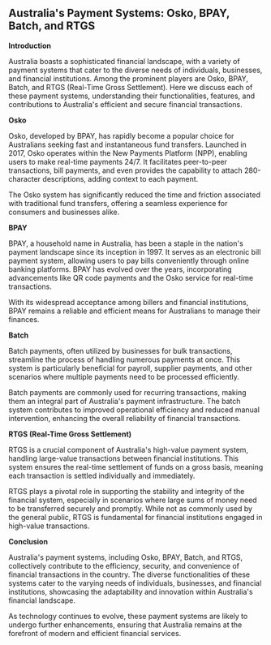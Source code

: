 ## Australia's Payment Systems: Osko, BPAY, Batch, and RTGS

**Introduction**

Australia boasts a sophisticated financial landscape, with a variety of payment systems that cater to the diverse needs of individuals, businesses, and financial institutions. Among the prominent players are Osko, BPAY, Batch, and RTGS (Real-Time Gross Settlement). Here we discuss each of these payment systems, understanding their functionalities, features, and contributions to Australia's efficient and secure financial transactions.

**Osko**

Osko, developed by BPAY, has rapidly become a popular choice for Australians seeking fast and instantaneous fund transfers. Launched in 2017, Osko operates within the New Payments Platform (NPP), enabling users to make real-time payments 24/7. It facilitates peer-to-peer transactions, bill payments, and even provides the capability to attach 280-character descriptions, adding context to each payment. 

The Osko system has significantly reduced the time and friction associated with traditional fund transfers, offering a seamless experience for consumers and businesses alike.

**BPAY**

BPAY, a household name in Australia, has been a staple in the nation's payment landscape since its inception in 1997. It serves as an electronic bill payment system, allowing users to pay bills conveniently through online banking platforms. BPAY has evolved over the years, incorporating advancements like QR code payments and the Osko service for real-time transactions.

With its widespread acceptance among billers and financial institutions, BPAY remains a reliable and efficient means for Australians to manage their finances.

**Batch**

Batch payments, often utilized by businesses for bulk transactions, streamline the process of handling numerous payments at once. This system is particularly beneficial for payroll, supplier payments, and other scenarios where multiple payments need to be processed efficiently.

Batch payments are commonly used for recurring transactions, making them an integral part of Australia's payment infrastructure. The batch system contributes to improved operational efficiency and reduced manual intervention, enhancing the overall reliability of financial transactions.

**RTGS (Real-Time Gross Settlement)**

RTGS is a crucial component of Australia's high-value payment system, handling large-value transactions between financial institutions. This system ensures the real-time settlement of funds on a gross basis, meaning each transaction is settled individually and immediately.

RTGS plays a pivotal role in supporting the stability and integrity of the financial system, especially in scenarios where large sums of money need to be transferred securely and promptly. While not as commonly used by the general public, RTGS is fundamental for financial institutions engaged in high-value transactions.

**Conclusion**

Australia's payment systems, including Osko, BPAY, Batch, and RTGS, collectively contribute to the efficiency, security, and convenience of financial transactions in the country. The diverse functionalities of these systems cater to the varying needs of individuals, businesses, and financial institutions, showcasing the adaptability and innovation within Australia's financial landscape.

As technology continues to evolve, these payment systems are likely to undergo further enhancements, ensuring that Australia remains at the forefront of modern and efficient financial services.